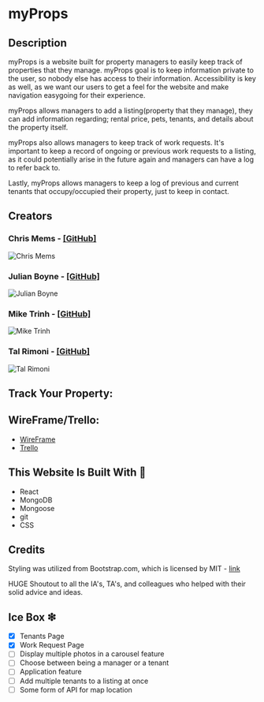 # myProps

## Description

myProps is a website built for property managers to easily keep track of properties that they manage. myProps goal is to keep information private to the user, so nobody else has access to their information. Accessibility is key as well, as we want our users to get a feel for the website and make navigation easygoing for their experience.

myProps allows managers to add a listing(property that they manage), they can add information regarding; rental price, pets, tenants, and details about the property itself.

myProps also allows managers to keep track of work requests. It's important to keep a record of ongoing or previous work requests to a listing, as it could potentially arise in the future again and managers can have a log to refer back to.

Lastly, myProps allows managers to keep a log of previous and current tenants that occupy/occupied their property, just to keep in contact.

## Creators

### Chris Mems - [[GitHub]](https://github.com/cmthecoder)
![Chris Mems](public/Chris-Mems.jpg)

### Julian Boyne - [[GitHub]](https://github.com/julianboyne11)
![Julian Boyne](public/Julian-Boyne.jpg)

### Mike Trinh - [[GitHub]](https://github.com/hieptrinh96)
![Mike Trinh](public/Mike-Trinh.png)

### Tal Rimoni - [[GitHub]](https://github.com/trimoni)
![Tal Rimoni](public/Tal.png)

## Track Your Property:

## WireFrame/Trello:
* [WireFrame](https://whimsical.com/myprops-XZbVRtQBww8pas2z7iJnei#)
* [Trello](https://trello.com/b/jlYFf4V7/myprops)

## This Website Is Built With 💪

* React
* MongoDB
* Mongoose
* git
* CSS

## Credits

Styling was utilized from Bootstrap.com, which is licensed by MIT - [link](https://react-bootstrap.github.io/)

HUGE Shoutout to all the IA's, TA's, and colleagues who helped with their solid advice and ideas.

## Ice Box ❇︎

- [x] Tenants Page
- [x] Work Request Page
- [ ] Display multiple photos in a carousel feature
- [ ] Choose between being a manager or a tenant
- [ ] Application feature
- [ ] Add multiple tenants to a listing at once
- [ ] Some form of API for map location
